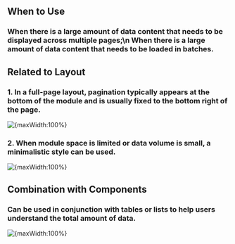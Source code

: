 ## When to Use

### When there is a large amount of data content that needs to be displayed across multiple pages;\n When there is a large amount of data content that needs to be loaded in batches.

## Related to Layout

### 1. In a full-page layout, pagination typically appears at the bottom of the module and is usually fixed to the bottom right of the page.

![{maxWidth:100%}](001)

### 2. When module space is limited or data volume is small, a minimalistic style can be used.

![{maxWidth:100%}](002)

## Combination with Components

### Can be used in conjunction with tables or lists to help users understand the total amount of data.

![{maxWidth:100%}](003)
